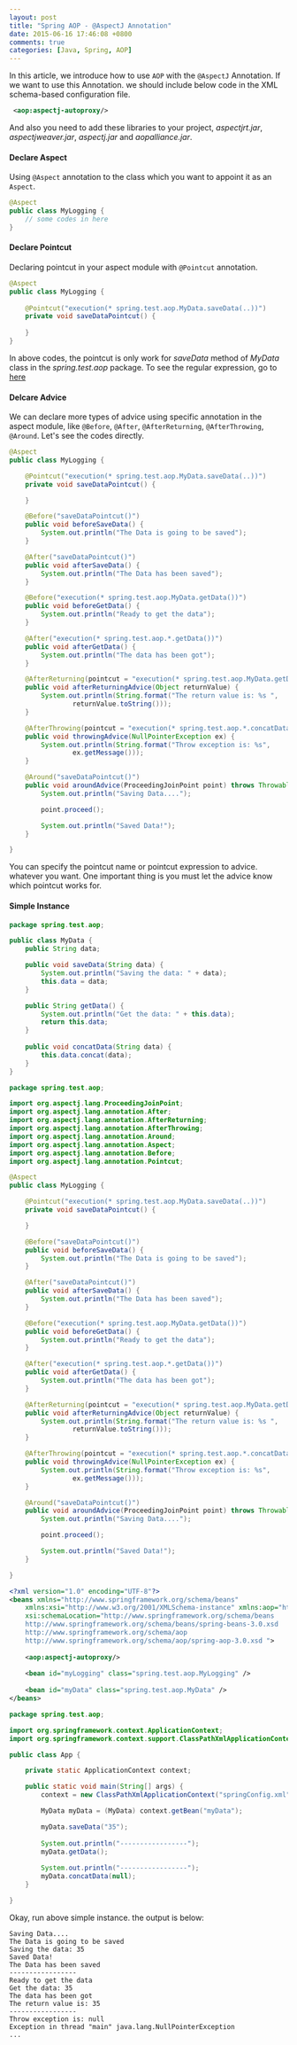 ```yaml
---
layout: post
title: "Spring AOP - @AspectJ Annotation"
date: 2015-06-16 17:46:08 +0800
comments: true
categories: [Java, Spring, AOP]
---
```


In this article, we introduce how to use `AOP` with the `@AspectJ` Annotation. If we want to use this Annotation. we should include below code in the XML schema-based configuration file.

``` xml
 <aop:aspectj-autoproxy/> 
``` 

And also you need to add these libraries to your project, *aspectjrt.jar*, *aspectjweaver.jar*, *aspectj.jar* and *aopalliance.jar*.

<!-- more -->
#### Declare Aspect
Using `@Aspect` annotation to the class which you want to appoint it as an `Aspect`.

``` java
@Aspect
public class MyLogging {
	// some codes in here
}
```

#### Declare Pointcut
Declaring pointcut in your aspect module with `@Pointcut` annotation.
``` java
@Aspect
public class MyLogging {
	
	@Pointcut("execution(* spring.test.aop.MyData.saveData(..))")
	private void saveDataPointcut() {
		
	}
}
```
In above codes, the pointcut is only work for *saveData* method of *MyData* class in the *spring.test.aop* package. To see the regular expression, go to [here](http://docs.spring.io/spring/docs/current/spring-framework-reference/html/aop.html#aop-pointcuts-examples)

#### Delcare Advice
We can declare more types of advice using specific annotation in the aspect module, like `@Before`, `@After`, `@AfterReturning`, `@AfterThrowing`, `@Around`. Let's see the codes directly.

``` java 
@Aspect
public class MyLogging {

	@Pointcut("execution(* spring.test.aop.MyData.saveData(..))")
	private void saveDataPointcut() {

	}

	@Before("saveDataPointcut()")
	public void beforeSaveData() {
		System.out.println("The Data is going to be saved");
	}

	@After("saveDataPointcut()")
	public void afterSaveData() {
		System.out.println("The Data has been saved");
	}

	@Before("execution(* spring.test.aop.MyData.getData())")
	public void beforeGetData() {
		System.out.println("Ready to get the data");
	}

	@After("execution(* spring.test.aop.*.getData())")
	public void afterGetData() {
		System.out.println("The data has been got");
	}

	@AfterReturning(pointcut = "execution(* spring.test.aop.MyData.getData())", returning = "returnValue")
	public void afterReturningAdvice(Object returnValue) {
		System.out.println(String.format("The return value is: %s ",
				returnValue.toString()));
	}

	@AfterThrowing(pointcut = "execution(* spring.test.aop.*.concatData(..))", throwing = "ex")
	public void throwingAdvice(NullPointerException ex) {
		System.out.println(String.format("Throw exception is: %s",
				ex.getMessage()));
	}

	@Around("saveDataPointcut()")
	public void aroundAdvice(ProceedingJoinPoint point) throws Throwable {
		System.out.println("Saving Data....");

		point.proceed();

		System.out.println("Saved Data!");
	}

}
```
You can specify the pointcut name or pointcut expression to advice. whatever you want. One important thing is you must let the advice know which pointcut works for.

#### Simple Instance
``` java MyData.java
package spring.test.aop;

public class MyData {
	public String data;

	public void saveData(String data) {
		System.out.println("Saving the data: " + data);
		this.data = data;
	}

	public String getData() {
		System.out.println("Get the data: " + this.data);
		return this.data;
	}
	
	public void concatData(String data) {
		this.data.concat(data);
	}
}
```

``` java MyLogging.java
package spring.test.aop;

import org.aspectj.lang.ProceedingJoinPoint;
import org.aspectj.lang.annotation.After;
import org.aspectj.lang.annotation.AfterReturning;
import org.aspectj.lang.annotation.AfterThrowing;
import org.aspectj.lang.annotation.Around;
import org.aspectj.lang.annotation.Aspect;
import org.aspectj.lang.annotation.Before;
import org.aspectj.lang.annotation.Pointcut;

@Aspect
public class MyLogging {

	@Pointcut("execution(* spring.test.aop.MyData.saveData(..))")
	private void saveDataPointcut() {

	}

	@Before("saveDataPointcut()")
	public void beforeSaveData() {
		System.out.println("The Data is going to be saved");
	}

	@After("saveDataPointcut()")
	public void afterSaveData() {
		System.out.println("The Data has been saved");
	}

	@Before("execution(* spring.test.aop.MyData.getData())")
	public void beforeGetData() {
		System.out.println("Ready to get the data");
	}

	@After("execution(* spring.test.aop.*.getData())")
	public void afterGetData() {
		System.out.println("The data has been got");
	}

	@AfterReturning(pointcut = "execution(* spring.test.aop.MyData.getData())", returning = "returnValue")
	public void afterReturningAdvice(Object returnValue) {
		System.out.println(String.format("The return value is: %s ",
				returnValue.toString()));
	}

	@AfterThrowing(pointcut = "execution(* spring.test.aop.*.concatData(..))", throwing = "ex")
	public void throwingAdvice(NullPointerException ex) {
		System.out.println(String.format("Throw exception is: %s",
				ex.getMessage()));
	}

	@Around("saveDataPointcut()")
	public void aroundAdvice(ProceedingJoinPoint point) throws Throwable {
		System.out.println("Saving Data....");

		point.proceed();

		System.out.println("Saved Data!");
	}

}
```
``` xml springConfig.xml
<?xml version="1.0" encoding="UTF-8"?>
<beans xmlns="http://www.springframework.org/schema/beans"
	xmlns:xsi="http://www.w3.org/2001/XMLSchema-instance" xmlns:aop="http://www.springframework.org/schema/aop"
	xsi:schemaLocation="http://www.springframework.org/schema/beans
    http://www.springframework.org/schema/beans/spring-beans-3.0.xsd 
    http://www.springframework.org/schema/aop 
    http://www.springframework.org/schema/aop/spring-aop-3.0.xsd ">
    
    <aop:aspectj-autoproxy/>
	
	<bean id="myLogging" class="spring.test.aop.MyLogging" />
	
	<bean id="myData" class="spring.test.aop.MyData" />
</beans>
```

``` java App.java
package spring.test.aop;

import org.springframework.context.ApplicationContext;
import org.springframework.context.support.ClassPathXmlApplicationContext;

public class App {

	private static ApplicationContext context;

	public static void main(String[] args) {
		context = new ClassPathXmlApplicationContext("springConfig.xml");

		MyData myData = (MyData) context.getBean("myData");

		myData.saveData("35");
		
		System.out.println("-----------------");
		myData.getData();
		
		System.out.println("-----------------");
		myData.concatData(null);
	}

}
```

Okay, run above simple instance. the output is below:

	Saving Data....
	The Data is going to be saved
	Saving the data: 35
	Saved Data!
	The Data has been saved
	-----------------
	Ready to get the data
	Get the data: 35
	The data has been got
	The return value is: 35 
	-----------------
	Throw exception is: null
	Exception in thread "main" java.lang.NullPointerException
	...